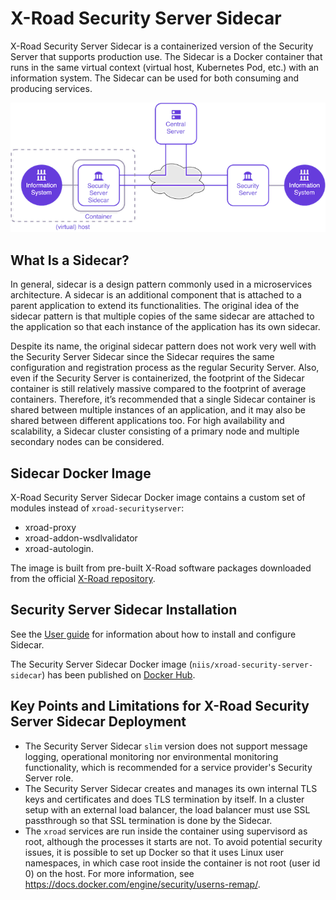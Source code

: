 # X-Road Security Server Sidecar

X-Road Security Server Sidecar is a containerized version of the Security Server that supports production use. The
Sidecar is a Docker container that runs in the same virtual context (virtual host, Kubernetes Pod, etc.) with an
information system. The Sidecar can be used for both consuming and producing services.

![Security Server Sidecar](../doc/Sidecar/img/security_server_sidecar.png) 

## What Is a Sidecar?

In general, sidecar is a design pattern commonly used in a microservices architecture. A sidecar is an additional
component that is attached to a parent application to extend its functionalities. The original idea of the sidecar
pattern is that multiple copies of the same sidecar are attached to the application so that each instance of the
application has its own sidecar.

Despite its name, the original sidecar pattern does not work very well with the Security Server Sidecar since the
Sidecar requires the same configuration and registration process as the regular Security Server. Also, even if the
Security Server is containerized, the footprint of the Sidecar container is still relatively massive compared to the
footprint of average containers. Therefore, it’s recommended that a single Sidecar container is shared between multiple
instances of an application, and it may also be shared between different applications too. For high availability and
scalability, a Sidecar cluster consisting of a primary node and multiple secondary nodes can be considered.

## Sidecar Docker Image

X-Road Security Server Sidecar Docker image contains a custom set of modules instead of `xroad-securityserver`:

* xroad-proxy
* xroad-addon-wsdlvalidator
* xroad-autologin.

The image is built from pre-built X-Road software packages downloaded from the official
[X-Road repository](https://artifactory.niis.org/xroad-release-deb).

## Security Server Sidecar Installation

See the [User guide](../doc/Sidecar/security_server_sidecar_user_guide.md) for information about how to install and
configure Sidecar.

The Security Server Sidecar Docker image (`niis/xroad-security-server-sidecar`) has been published on
[Docker Hub](https://hub.docker.com/r/niis/xroad-security-server-sidecar).

## Key Points and Limitations for X-Road Security Server Sidecar Deployment

* The Security Server Sidecar `slim` version does not support message logging, operational monitoring nor environmental
  monitoring functionality, which is recommended for a service provider's Security Server role.
* The Security Server Sidecar creates and manages its own internal TLS keys and certificates and does TLS termination
  by itself. In a cluster setup with an external load balancer, the load balancer must use SSL passthrough so that SSL
  termination is done by the Sidecar.
* The `xroad` services are run inside the container using supervisord as root, although the processes it starts are
  not. To avoid potential security issues, it is possible to set up Docker so that it uses Linux user namespaces, in
  which case root inside the container is not root (user id 0) on the host. For more information, see
  <https://docs.docker.com/engine/security/userns-remap/>.
